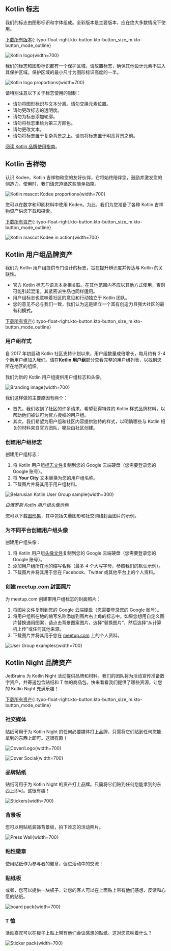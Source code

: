 [//]: # (title: Kotlin 品牌资产)

## Kotlin 标志

我们的标志由图形标识和字体组成。全彩版本是主要版本，应在绝大多数情况下使用。

[下载所有版本](https://resources.jetbrains.com/storage/products/kotlin/docs/kotlin_logos.zip){:.typo-float-right.kto-button.kto-button_size_m.kto-button_mode_outline}

![Kotlin logo](kotlin-logo.png){width=700}

我们的标志和图形标识都有一个保护区域。请放置标志，确保其他设计元素不进入其保护区域。保护区域的最小尺寸为图形标识高度的一半。

![Kotlin logo proportions](kotlin-logo-guidelines.png){width=700}

请特别注意以下关于标志使用的限制：

* 请勿将图形标识与文本分离。请勿交换元素位置。
* 请勿更改标志的透明度。
* 请勿为标志添加轮廓。
* 请勿将标志重绘为第三方颜色。
* 请勿更改文本。
* 请勿将标志置于复杂背景之上。请勿将标志置于明亮背景之前。

[阅读 Kotlin 品牌使用指南](https://kotlinfoundation.org/guidelines/)。

## Kotlin 吉祥物

认识 Kodee，Kotlin 吉祥物和您的友好伙伴，它将始终陪伴您，鼓励并激发您的创造力。使用时，我们请您遵循这些[简单指南](https://resources.jetbrains.com/storage/products/kotlin/docs/Kotlin_Mascot_Guidelines.pdf)。

![Kotlin mascot Kodee proportions](mascot-body-proportions.png){width=700}

您可以在数字和印刷材料中使用 Kodee。为此，我们为您准备了各种 Kotlin 吉祥物资产供您下载和探索。

[下载所有资产](https://resources.jetbrains.com/storage/products/kotlin/docs/kotlin_mascot_2.zip){:.typo-float-right.kto-button.kto-button_size_m.kto-button_mode_outline}

![Kotlin mascot Kodee in action](mascot-in-action.png){width=700}

## Kotlin 用户组品牌资产

我们为 Kotlin 用户组提供专门设计的标志，旨在提升辨识度并传达与 Kotlin 的关联性。

* 官方 Kotlin 标志与语言本身相关联。在其他范围内不应以其他方式使用，否则可能引起混淆。其紧密派生品也同样适用。
* 用户组标志也意味着社区的意见和行动独立于 Kotlin 团队。
* 您的意见不必与我们一致，我们认为这是建立一个富有创造力且强大社区的最有利模式。

[下载所有资产](https://drive.google.com/drive/folders/0B3Zi34svOj1RZ2sxZExhblRJc1k){:.typo-float-right.kto-button.kto-button_size_m.kto-button_mode_outline}

### 用户组样式

自 2017 年初启动 Kotlin 社区支持计划以来，用户组数量成倍增长，每月约有 2-4 个新用户组加入我们。请在**Kotlin 用户组**部分查看完整的用户组列表，以找到您所在地区的组织。

我们为新的 Kotlin 用户组提供用户组标志和头像。

![Branding image](kotlin-user-group-logo.png){width=700}

我们这样做的主要原因有两个：

* 首先，我们收到了社区的许多请求，希望获得特殊的 Kotlin 样式品牌材料，以帮助他们被认可为官方授权的用户组。
* 其次，我们希望为用户组和社区内容提供独特的样式，以明确哪些与 Kotlin 相关的材料来自官方团队，哪些由社区创建。

### 创建用户组标志

创建用户组标志：
1. 将 Kotlin 用户组[标志文件](https://docs.google.com/drawings/d/1IcJp8Z2jAwEliXrHB-l9RNK_2LrqGTkNuPPtjrW1iIU/edit)复制到您的 Google 云端硬盘（您需要登录您的 Google 账号）。
2. 将 **Your City** 文本替换为您的用户组名称。
3. 下载图片并将其用于用户组材料。

![Belarusian Kotlin User Group sample](kotlin-user-group-avatar.png){width=300}

*白俄罗斯 Kotlin 用户组头像示例*

您可以下载[图形集](https://drive.google.com/drive/folders/0B3Zi34svOj1RZ2sxZExhblRJc1k)，其中包括矢量图形和社交网络封面图片的示例。

### 为不同平台创建用户组头像

创建用户组头像：
1. 将 Kotlin 用户组[头像文件](https://docs.google.com/drawings/d/1buhwccmllb7wFS0OIAub0WC4DIuSHRiDpjEQhB4tkPs/edit)复制到您的 Google 云端硬盘（您需要登录您的 Google 账号）。
2. 添加用户组所在地的缩写名称（最多 4 个大写字母，参照我们的默认示例）。
3. 下载图片并将其用于您在 Facebook、Twitter 或其他平台上的个人资料。

### 创建 meetup.com 封面照片

为 meetup.com 创建带用户组标志的封面照片：
1. 将[图片文件](https://drive.google.com/file/d/1g_0Plf_do6vrXvy1R-Hx430vfV2CPVKN/view)复制到您的 Google 云端硬盘（您需要登录您的 Google 账号）。
2. 将用户组所在地的缩写名称添加到图片右上角的标志中。如果您想用自定义图片替换通用图案，请点击背景图案图片，选择“替换图片”，然后选择“从计算机上传”或任何其他来源。
3. 下载图片并将其用于您在 [meetup.com](https://meetup.com) 上的个人资料。

![User Group examples](kotlin-user-group.png){width=700}

## Kotlin Night 品牌资产

JetBrains 为 Kotlin Night 活动提供品牌和材料。我们的团队将为活动宣传准备数字资产，并寄送包含贴纸和 T 恤的商品包。快来看看我们提供了哪些资源，让您的 Kotlin Night 充满乐趣！

[下载所有资产](https://drive.google.com/drive/folders/1wTJ-PiO6VvbY6XdACGLsWZ_N8KHI0Nvr){:.typo-float-right.kto-button.kto-button_size_m.kto-button_mode_outline}

### 社交媒体

贴纸可用于为 Kotlin Night 的任何必要媒体打上品牌。只需将它们贴到任何您能拿到的东西上即可。这很有趣！

![Cover/Logo](kotlin-night-cover.svg){width=700}

![Cover Social](kotlin-night-fb.svg){width=700}

### 品牌贴纸

贴纸可用于为 Kotlin Night 的资产打上品牌。只需将它们贴到任何您能拿到的东西上即可。这很有趣！

![Stickers](kotlin-night-stickers.svg){width=700}

<!-- ![Stickers usage](kotlin-night-stickers-usage.svg){width=700} -->

### 背景板

您可以用贴纸装饰背景板，拍下难忘的活动照片。

![Press Wall](kotlin-night-press-wall.svg){width=700}

### 粘性徽章

使用贴纸作为参与者的徽章，促进活动中的交流！

### 贴纸板

或者，您可以提供一块板子，让您的客人可以在上面贴上带有他们感想、反馈和心愿的贴纸。

![board pack](kotlin-night-board.svg){width=700}

### T 恤

活动嘉宾可以在板子上贴上带有他们会议感想的贴纸。这对您意味着什么？

![Sticker pack](kotlin-night-t-shirt.svg){width=700}